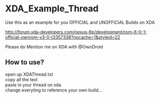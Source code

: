 # XDA_Example_Thread

Use this as an example for you OFFICIAL and UNOFFICIAL Builds on XDA

http://forum.xda-developers.com/nexus-6p/development/rom-6-0-1-official-ownrom-v3-0-t3357338?nocache=1&styleid=22

Please do Mention me on XDA with @OwnDroid

## How to use?
open up XDAThread.txt    
copy all the text    
paste in your thread on xda    
change everyting to reference your own build...
